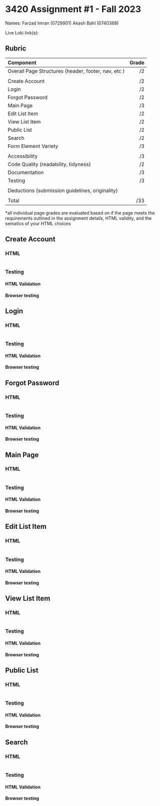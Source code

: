# 3420 Assignment #1 - Fall 2023

Names: Farzad Imran (0729901) Akash Bahl (0740368)

Live Loki link(s):

## Rubric

| Component                                           | Grade |
| :-------------------------------------------------- | ----: |
| Overall Page Structures (header, footer, nav, etc ) |    /2 |
|                                                     |       |
| Create Account                                      |    /2 |
| Login                                               |    /2 |
| Forgot Password                                     |    /2 |
| Main Page                                           |    /3 |
| Edit List Item                                      |    /2 |
| View List Item                                      |    /2 |
| Public List                                         |    /2 |
| Search                                              |    /2 |
| Form Element Variety                                |    /3 |
|                                                     |       |
| Accessibility                                       |    /3 |
| Code Quality (readability, tidyness)                |    /2 |
| Documentation                                       |    /3 |
| Testing                                             |    /3 |
|                                                     |       |
| Deductions (submission guidelines, originality)     |       |
|                                                     |       |
| Total                                               |   /33 |

*all individual page grades are evaluated based on if the page meets the requirements outlined in the assignment details,  HTML validity, and the sematics of your HTML choices 

## Create Account

### HTML

```html

```

### Testing

#### HTML Validation

#### Browser testing

## Login

### HTML

```html

```

### Testing

#### HTML Validation

#### Browser testing

## Forgot Password

### HTML

```html

```

### Testing

#### HTML Validation

#### Browser testing

## Main Page

### HTML

```html

```

### Testing

#### HTML Validation

#### Browser testing

## Edit List Item

### HTML

```html

```

### Testing

#### HTML Validation

#### Browser testing

## View List Item

### HTML

```html

```

### Testing

#### HTML Validation

#### Browser testing

## Public List

### HTML

```html

```

### Testing

#### HTML Validation

#### Browser testing



## Search

### HTML

```html

```

### Testing

#### HTML Validation

#### Browser testing



